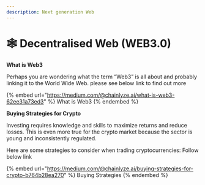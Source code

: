 ```yaml
---
description: Next generation Web
---
```


# 🕸️ Decentralised Web (WEB3.0)



**What is Web3**

Perhaps you are wondering what the term “Web3” is all about and probably linking it to the World Wide Web. please see below link to find out more

{% embed url="https://medium.com/@chainlyze.ai/what-is-web3-62ee31a73ed3" %}
What is Web3
{% endembed %}

**Buying Strategies for Crypto**

Investing requires knowledge and skills to maximize returns and reduce losses. This is even more true for the crypto market because the sector is young and inconsistently regulated.

Here are some strategies to consider when trading cryptocurrencies: Follow below link

{% embed url="https://medium.com/@chainlyze.ai/buying-strategies-for-crypto-b764b28ea270" %}
Buying Strategies
{% endembed %}
